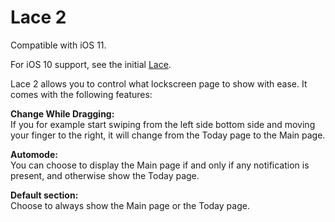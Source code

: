 # Lace 2
Compatible with iOS 11.

For iOS 10 support, see the initial [Lace](http://apt.thebigboss.org/onepackage.php?bundleid=se.nosskirneh.lace&db=).

Lace 2 allows you to control what lockscreen page to show with ease. It comes with the following features:

<b>Change While Dragging:</b><br />
If you for example start swiping from the left side bottom side and moving your finger to the right, it will change from the Today page to the Main page.

<b>Automode:</b><br />
You can choose to display the Main page if and only if any notification is present, and otherwise show the Today page.

<b>Default section:</b><br />
Choose to always show the Main page or the Today page.
